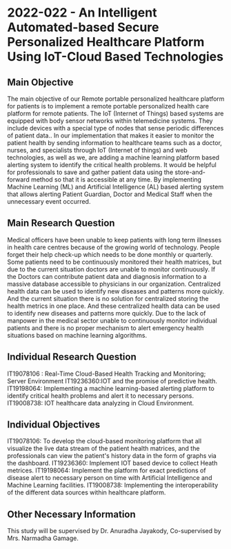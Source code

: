 # 2022-022 - An Intelligent Automated-based Secure Personalized Healthcare Platform Using IoT-Cloud Based Technologies

## Main Objective
The main objective of our Remote portable personalized healthcare platform for patients is to implement a remote portable personalized health care platform for remote patients. The IoT (Internet of Things) based systems are equipped with body sensor networks within telemedicine systems. They include devices with a special type of nodes that sense periodic differences of patient data.. In our implementation that makes it easier to monitor the patient health by sending information to healthcare teams such as a doctor, nurses, and specialists through IoT (Internet of things) and web technologies, as well as we, are adding a machine learning platform based alerting system to identify the critical health problems. It would be helpful for professionals to save and gather patient data using the store-and-forward method so that it is accessible at any time. By implementing Machine Learning (ML) and Artificial Intelligence (AL) based alerting system that allows alerting Patient Guardian, Doctor and Medical Staff when the unnecessary event occurred.

## Main Research Question
Medical officers have been unable to keep patients with long term illnesses in health care centres because of the growing world of technology. People forget their help check-up which needs to be done monthly or quarterly. Some patients need to be continuously monitored their health matrices, but due to the current situation doctors are unable to monitor continuously. If the Doctors can contribute patient data and diagnosis information to a massive database accessible to physicians in our organization. Centralized health data can be used to identify new diseases and patterns more quickly. And the current situation there is no solution for centralized storing the health metrics in one place. And these centralized health data can be used to identify new diseases and patterns more quickly. Due to the lack of manpower in the medical sector unable to continuously monitor individual patients and there is no proper mechanism to alert emergency health situations based on machine learning algorithms.

## Individual Research Question
IT19078106 :  Real-Time Cloud-Based Health Tracking and Monitoring; Server Environment
IT19236360:IOT and the promise of predictive health.
IT19198064: Implementing a machine learning-based alerting platform to identify critical health problems and alert it to necessary persons.
IT19008738: IOT healthcare data analyzing in Cloud Environment.

## Individual Objectives
IT19078106: To develop  the cloud-based monitoring platform  that all visualize the live data stream of the patient health matrices, and  the professionals can view the patient's history data in the form of graphs via the dashboard.
IT19236360: Implement IOT based device to collect Heath metrices.
IT19198064:  Implement the platform for exact predictions of disease alert to necessary person on time with Artificial Intelligence and Machine Learning facilities. 
IT19008738: Implementing the interoperability of the different data sources within healthcare platform.


## Other Necessary Information
This study will be supervised by Dr. Anuradha Jayakody, Co-supervised by Mrs. Narmadha Gamage.
